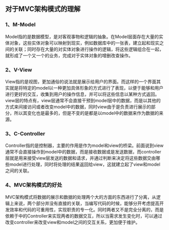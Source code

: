 ## 对于MVC架构模式的理解
### 1、M-Model

Model指的是数据模型，是对客观事物和逻辑的抽象。在Model层面存在大量的实体对象，这些实体对象可以映射到现实，例如数据库中的一张表，建立起和现实之间的关联；同时存在大量的对实体对象进行操作的逻辑，将这些逻辑组合在一起，就形成了一个又一个的业务，完成对于实体对象的增删改查操作。

### 2、V-View
View指的是视图，更加通俗的说法就是展示给用户的界面。而这样的一个界面其实就是将特定的model以一种更加具体形象的方式进行了表现，以便于能够和用户进行更好的交互，收集到用户的操作信息，并可以将这些信息以某种方式返回。view层的特点有，view层通常不会直接干预到model层中的数据，而是以其他的方式来间接访问或者改变model中的数据，同时view由于是负责进行展示的部分，所以其变化也是最多的，但是不变的是都是以model中的数据来作为数据的来源。

### 3、C-Controller
Controller指的是控制器，主要的作用是作为model和view的桥梁。前面说到view通常不会直接操作到model中的数据，而是接收数据或是发送数据，而controller层就是用来接受view层发送的数据和请求，并通过判断来决定将这些数据交由哪些model进行处理，同时将处理的结果返回给view，这就建立起了view和model之间的关联。

### 4、MVC架构模式的好处
MVC架构模式将数据的展示和数据的处理两个大的方面的东西进行了分离，从逻辑上来说，两个部分并没有直接的关联，当编写代码的时候，能够分开考虑提高开发效率和代码的可重用性，实现职责的专一化。同时两者又不是完全分离的，而是依赖于中的Controller来实现两者的数据交互，所以当需求发生变化时，可以通过改变controller来改变view和model之间的交互关系，更加便于维护。

